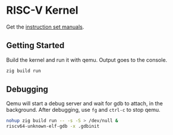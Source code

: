 # RISC-V Kernel

Get the [instruction set manuals](https://riscv.org/technical/specifications/).

## Getting Started

Build the kernel and run it with qemu. Output goes to the console.

```bash
zig build run
```

## Debugging

Qemu will start a debug server and wait for gdb to attach, in the background.
After debugging, use `fg` and `ctrl-c` to stop qemu.

```bash
nohup zig build run -- -s -S > /dev/null &
riscv64-unknown-elf-gdb -x .gdbinit
```
